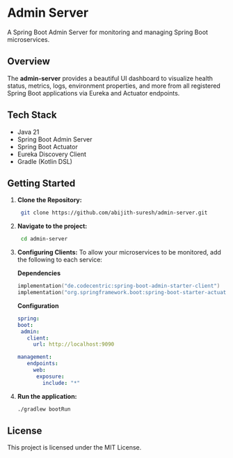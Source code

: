 # Admin Server

A Spring Boot Admin Server for monitoring and managing Spring Boot microservices.

## Overview

The **admin-server** provides a beautiful UI dashboard to visualize health status, metrics, logs, environment properties, and more from all registered Spring Boot applications via Eureka and Actuator endpoints.

## Tech Stack

- Java 21
- Spring Boot Admin Server
- Spring Boot Actuator
- Eureka Discovery Client
- Gradle (Kotlin DSL)

## Getting Started

1. **Clone the Repository:**

   ```bash
    git clone https://github.com/abijith-suresh/admin-server.git
   ```

2. **Navigate to the project:**

   ```bash
    cd admin-server
   ```

3. **Configuring Clients:**
   To allow your microservices to be monitored, add the following to each service: 

    **Dependencies**
    ```kotlin
    implementation("de.codecentric:spring-boot-admin-starter-client")
    implementation("org.springframework.boot:spring-boot-starter-actuator")
    ```
   
   **Configuration**
   ```yaml
   spring:
   boot:
    admin:
      client:
        url: http://localhost:9090

   management:
      endpoints:
        web:
         exposure:
           include: "*"
   ```

4. **Run the application:**

    ```bash
    ./gradlew bootRun
   ```

## License

This project is licensed under the MIT License.